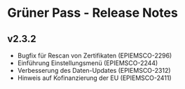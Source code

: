 # Grüner Pass - Release Notes

## v2.3.2

- Bugfix für Rescan von Zertifikaten (EPIEMSCO-2296)
- Einführung Einstellungsmenü (EPIEMSCO-2244)
- Verbesserung des Daten-Updates (EPIEMSCO-2312)
- Hinweis auf Kofinanzierung der EU (EPIEMSCO-2411)
